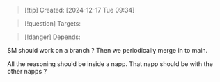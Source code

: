 
>[!tip] Created: [2024-12-17 Tue 09:34]

>[!question] Targets: 

>[!danger] Depends: 

SM should work on a branch ?  Then we periodically merge in to main.

All the reasoning should be inside a napp.  That napp should be with the other napps ?